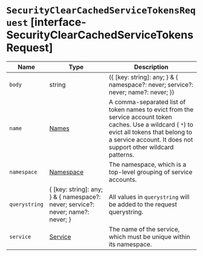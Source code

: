# `SecurityClearCachedServiceTokensRequest` [interface-SecurityClearCachedServiceTokensRequest]

| Name | Type | Description |
| - | - | - |
| `body` | string | ({ [key: string]: any; } & { namespace?: never; service?: never; name?: never; }) | All values in `body` will be added to the request body. |
| `name` | [Names](./Names.md) | A comma-separated list of token names to evict from the service account token caches. Use a wildcard ( `*`) to evict all tokens that belong to a service account. It does not support other wildcard patterns. |
| `namespace` | [Namespace](./Namespace.md) | The namespace, which is a top-level grouping of service accounts. |
| `querystring` | { [key: string]: any; } & { namespace?: never; service?: never; name?: never; } | All values in `querystring` will be added to the request querystring. |
| `service` | [Service](./Service.md) | The name of the service, which must be unique within its namespace. |
